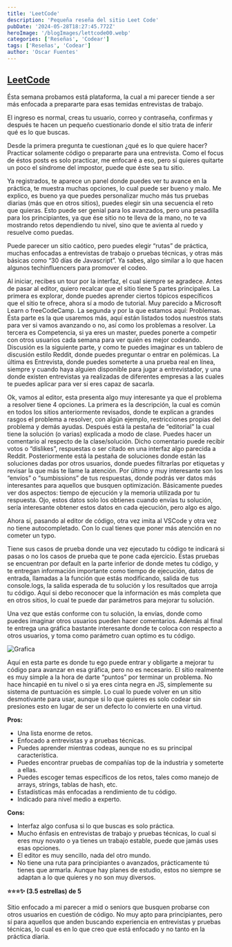 ```yaml
---
title: 'LeetCode'
description: 'Pequeña reseña del sitio Leet Code'
pubDate: '2024-05-28T18:27:45.772Z'
heroImage: '/blogImages/lettcode00.webp'
categories: ['Reseñas', 'Codear']
tags: ['Reseñas', 'Codear']
author: 'Oscar Fuentes'
---
```


## [LeetCode](https://leetcode.com/)

Ésta semana probamos está plataforma, la cual a mi parecer tiende a ser más enfocada a prepararte para esas temidas entrevistas de trabajo.

El ingreso es normal, creas tu usuario, correo y contraseña, confirmas y después te hacen un pequeño cuestionario donde el sitio trata de inferir qué es lo que buscas.

Desde la primera pregunta te cuestionan ¿qué es lo que quiere hacer? Practicar solamente código o prepararte para una entrevista. Como el focus de éstos posts es solo practicar, me enfocaré a eso, pero sí quieres quitarte un poco el síndrome del impostor, puede que éste sea tu sitio.

Ya registrados, te aparece un panel donde puedes ver tu avance en la práctica, te muestra muchas opciones, lo cual puede ser bueno y malo. Me explico, es bueno ya que puedes personalizar mucho más tus pruebas diarias (más que en otros sitios), puedes elegir sin una secuencia el reto que quieras. Esto puede ser genial para los avanzados, pero una pesadilla para los principiantes, ya que ése sitio no te lleva de la mano, no te va mostrando retos dependiendo tu nivel, sino que te avienta al ruedo y resuelve como puedas.

Puede parecer un sitio caótico, pero puedes elegir “rutas” de práctica, muchas enfocadas a entrevistas de trabajo o pruebas técnicas, y otras más básicas como “30 días de Javascript”. Ya sabes, algo similar a lo que hacen algunos techinfluencers para promover el codeo.

Al iniciar, recibes un tour por la interfaz, el cual siempre se agradece. Antes de pasar al editor, quiero recalcar que el sitio tiene 5 partes principales. La primera es explorar, donde puedes aprender ciertos tópicos específicos que el sitio te ofrece, ahora sí a modo de tutorial. Muy parecido a Microsoft Learn o freeCodeCamp. La segunda y por la que estamos aquí: Problemas. Ésta parte es la que usaremos más, aquí están listados todos nuestros stats para ver si vamos avanzando o no, así como los problemas a resolver. La tercera es Competencia, si ya eres un master, puedes ponerte a competir con otros usuarios cada semana para ver quién es mejor codeando. Discusión es la siguiente parte, y como te puedes imaginar es un tablero de discusión estilo Reddit, donde puedes preguntar o entrar en polémicas. La última es Entrevista, donde puedes someterte a una prueba real en línea, siempre y cuando haya alguien disponible para jugar a entrevistador, y una donde existen entrevistas ya realizadas de diferentes empresas a las cuales te puedes aplicar para ver si eres capaz de sacarla.

Ok, vamos al editor, esta presenta algo muy interesante ya que el problema a resolver tiene 4 opciones. La primera es la descripción, la cual es común en todos los sitios anteriormente revisados, donde te explican a grandes rasgos el problema a resolver, con algún ejemplo, restricciones propias del problema y demás ayudas. Después está la pestaña de “editorial” la cual tiene la solución (o varias) explicada a modo de clase. Puedes hacer un comentario al respecto de la clase/solución. Dicho comentario puede recibir votos o “dislikes”, respuestas o ser citado en una interfaz algo parecida a Reddit. Posteriormente está la pestaña de soluciones donde están las soluciones dadas por otros usuarios, donde puedes filtrarlas por etiquetas y revisar la que más te llame la atención. Por último y muy interesante son los “envíos” o “sumbissions” de tus respuestas, donde podrás ver datos más interesantes para aquellos que busquen optimización. Básicamente puedes ver dos aspectos: tiempo de ejecución y la memoria utilizada por tu respuesta. Ojo, estos datos solo los obtienes cuando envías tu solución, sería interesante obtener estos datos en cada ejecución, pero algo es algo.

Ahora sí, pasando al editor de código, otra vez imita al VSCode y otra vez no tiene autocompletado. Con lo cual tienes que poner más atención en no cometer un typo.

Tiene sus casos de prueba donde una vez ejecutado tu código te indicará si pasas o no los casos de prueba que te pone cada ejercicio. Estas pruebas se encuentran por default en la parte inferior de donde metes tu código, y te entregan información importante como tiempo de ejecución, datos de entrada, llamadas a la función que estás modificando, salida de tus console.logs, la salida esperada de tu solución y los resultados que arroja tu código. Aquí si debo reconocer que la información es más completa que en otros sitios, lo cual te puede dar parámetros para mejorar tu solución.

Una vez que estás conforme con tu solución, la envías, donde como puedes imaginar otros usuarios pueden hacer comentarios. Además al final te entrega una gráfica bastante interesante donde te coloca con respecto a otros usuarios, y toma como parámetro cuan optimo es tu código.

![Grafica](/blogImages\leetCode1.webp)

Aquí en esta parte es donde tu ego puede entrar y obligarte a mejorar tu código para avanzar en esa gráfica, pero no es necesario. El sitio realmente es muy simple a la hora de darte “puntos” por terminar un problema. No hace hincapié en tu nivel o si ya eres cinta negra en JS, simplemente su sistema de puntuación es simple. Lo cual lo puede volver en un sitio desmotivante para usar, aunque si lo que quieres es solo codear sin presiones esto en lugar de ser un defecto lo convierte en una virtud.

**Pros:**

- Una lista enorme de retos.
- Enfocado a entrevistas y a pruebas técnicas.
- Puedes aprender mientras codeas, aunque no es su principal característica.
- Puedes encontrar pruebas de compañías top de la industria y someterte a ellas.
- Puedes escoger temas específicos de los retos, tales como manejo de arrays, strings, tablas de hash, etc.
- Estadísticas más enfocadas a rendimiento de tu código.
- Indicado para nivel medio a experto.

**Cons:**

- Interfaz algo confusa si lo que buscas es solo práctica.
- Mucho énfasis en entrevistas de trabajo y pruebas técnicas, lo cual si eres muy novato o ya tienes un trabajo estable, puede que jamás uses esas opciones.
- El editor es muy sencillo, nada del otro mundo.
- No tiene una ruta para principiantes o avanzados, prácticamente tú tienes que armarla. Aunque hay planes de estudio, estos no siempre se adaptan a lo que quieres y no son muy diversos.

**⭐️⭐️⭐️✨ (3.5 estrellas) de 5**

Sitio enfocado a mi parecer a mid o seniors que busquen probarse con otros usuarios en cuestión de código. No muy apto para principiantes, pero sí para aquellos que anden buscando experiencia en entrevistas y pruebas técnicas, lo cual es en lo que creo que está enfocado y no tanto en la práctica diaria.
